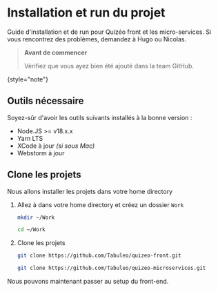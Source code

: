 # Installation et run du projet

Guide d'installation et de run pour Quizéo front et les micro-services. Si vous
rencontrez des problèmes, demandez à Hugo ou Nicolas.

> **Avant de commencer**
>
> Vérifiez que vous ayez bien été ajouté dans la team GitHub.
>
{style="note"}

## Outils nécessaire

Soyez-sûr d'avoir les outils suivants installés à la bonne version :
- Node.JS >= v18.x.x 
- Yarn LTS
- XCode à jour _(si sous Mac)_
- Webstorm à jour

## Clone les projets

Nous allons installer les projets dans votre home directory

1. Allez à dans votre home directory et créez un dossier `Work`

   ```bash
   mkdir ~/Work
   
   cd ~/Work
   ```

2. Clone les projets

   ```Bash
   git clone https://github.com/Tabuleo/quizeo-front.git
   
   git clone https://github.com/Tabuleo/quizeo-microservices.git
   ```

Nous pouvons maintenant passer au setup du front-end.